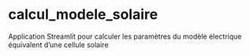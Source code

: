 # calcul_modele_solaire
Application Streamlit pour calculer les paramètres du modèle électrique équivalent d’une cellule solaire
